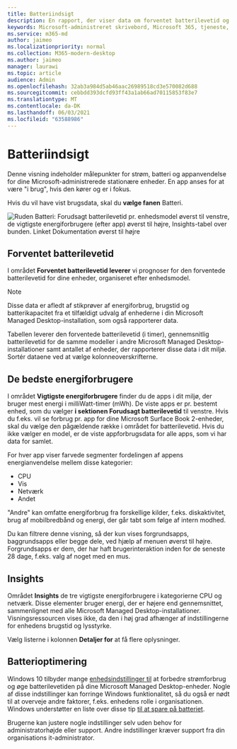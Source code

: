 ```yaml
---
title: Batteriindsigt
description: En rapport, der viser data om forventet batterilevetid og bedste forbrugere
keywords: Microsoft-administreret skrivebord, Microsoft 365, tjeneste, dokumentation
ms.service: m365-md
author: jaimeo
ms.localizationpriority: normal
ms.collection: M365-modern-desktop
ms.author: jaimeo
manager: laurawi
ms.topic: article
audience: Admin
ms.openlocfilehash: 32ab3a984d5ab46aac26989518cd3e570082d688
ms.sourcegitcommit: cebbdd393dcfd93ff43a1ab66ad70115853f83e7
ms.translationtype: MT
ms.contentlocale: da-DK
ms.lasthandoff: 06/03/2021
ms.locfileid: "63588986"
---
```

# <a name="battery-insights"></a>Batteriindsigt
Denne visning indeholder målepunkter for strøm, batteri og appanvendelse for dine Microsoft-administrerede stationære enheder. En app anses for at være "i brug", hvis den kører og er i fokus.

Hvis du vil have vist brugsdata, skal du **vælge fanen** Batteri.

![Ruden Batteri: Forudsagt batterilevetid pr. enhedsmodel øverst til venstre, de vigtigste energiforbrugere (efter app) øverst til højre, Insights-tabel over bunden. Linket Dokumentation øverst til højre](../../media/insights_battery.png)

## <a name="predicted-battery-life"></a>Forventet batterilevetid

I området **Forventet batterilevetid leverer** vi prognoser for den forventede batterilevetid for dine enheder, organiseret efter enhedsmodel.

> [!NOTE]
> Disse data er afledt af stikprøver af energiforbrug, brugstid og batterikapacitet fra et <em></em> tilfældigt udvalg af enhederne i din Microsoft Managed Desktop-installation, som også rapporterer data.

Tabellen leverer den forventede batterilevetid (i timer), gennemsnitlig batterilevetid for de samme modeller i andre Microsoft Managed Desktop-installationer samt antallet af enheder, der rapporterer disse data i dit miljø. Sortér dataene ved at vælge kolonneoverskrifterne.



## <a name="top-energy-consumers"></a>De bedste energiforbrugere

I området **Vigtigste energiforbrugere** finder du de apps i dit miljø, der bruger mest energi i milliWatt-timer (mWh). De viste apps er pr. bestemt enhed, som du vælger **i sektionen Forudsagt batterilevetid** til venstre. Hvis du f.eks. vil se forbrug pr. app for dine Microsoft Surface Book 2-enheder, skal du vælge den pågældende række i området for batterilevetid. Hvis du ikke vælger en model, er de viste appforbrugsdata for alle apps, som vi har data for samlet.

 For hver app viser farvede segmenter fordelingen af appens energianvendelse mellem disse kategorier:

- CPU
- Vis
- Netværk
- Andet

"Andre" kan omfatte energiforbrug fra forskellige kilder, f.eks. diskaktivitet, brug af mobilbredbånd og energi, der går tabt som følge af intern modhed. 

Du kan filtrere denne visning, så der kun vises forgrundsapps, baggrundsapps eller begge dele, ved hjælp af menuen øverst til højre. Forgrundsapps er dem, der har haft brugerinteraktion inden for de seneste 28 dage, f.eks. valg af noget med en mus.

## <a name="insights"></a>Insights

Området **Insights** de tre vigtigste energiforbrugere i kategorierne CPU og netværk. Disse elementer bruger energi, der er højere end gennemsnittet, sammenlignet med alle Microsoft Managed Desktop-installationer. Visningsressourcen vises ikke, da den i høj grad afhænger af indstillingerne for enhedens brugstid og lysstyrke. 

Vælg listerne i kolonnen **Detaljer for** at få flere oplysninger.

## <a name="battery-optimization"></a>Batterioptimering

Windows 10 tilbyder mange [enhedsindstillinger til](https://support.microsoft.com/help/20443/windows-10-battery-saving-tips) at forbedre strømforbrug og øge batterilevetiden på dine Microsoft Managed Desktop-enheder. Nogle af disse indstillinger kan forringe Windows funktionalitet, så du også er nødt til at overveje andre faktorer, f.eks. enhedens rolle i organisationen. Windows understøtter en liste over disse tip [til at spare på batteriet](https://support.microsoft.com/help/20443/windows-10-battery-saving-tips).

Brugerne kan justere nogle indstillinger selv uden behov for administratorhøjde eller support. Andre indstillinger kræver support fra din organisations it-administrator.
